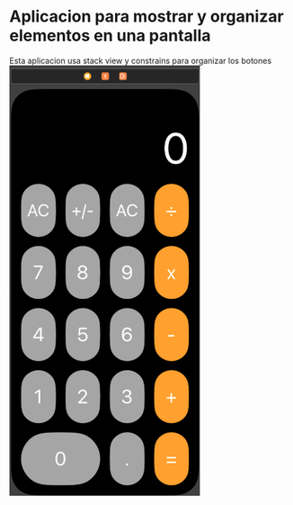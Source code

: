 # Aplicacion para mostrar y organizar elementos en una pantalla
Esta aplicacion usa stack view y constrains para organizar los botones
![Pantalla Principal](screenshot.png)
